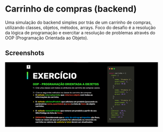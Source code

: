 
# Carrinho de compras (backend)

Uma simulação do backend simples por trás de um carrinho de compras, utilizando classes, objetos, métodos, arrays. Foco do desafio é a resolução da lógica de programação e exercitar a resolução de problemas através do OOP (Programação Orientada ao Objeto). 


## Screenshots

![App Screenshot](https://github.com/MoisesssDev/Carrinho-De-Itens/blob/main/img/oop.png?raw=true)

